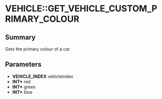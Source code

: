 # VEHICLE::GET_VEHICLE_CUSTOM_PRIMARY_COLOUR

## Summary
Gets the primary colour of a car.

## Parameters
* **VEHICLE_INDEX** vehicleIndex
* **INT\*** red
* **INT\*** green
* **INT\*** blue